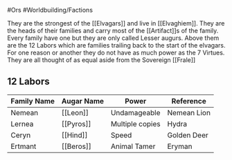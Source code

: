 #Ors #Worldbuilding/Factions 

They are the strongest of the [[Elvagars]] and live in [[Elvaghiem]]. They are the heads of their families and carry most of the [[Artifact]]s of the family. Every family have one but they are only called Lesser augurs. Above them are the 12 Labors which are families trailing back to the start of the elvagars. For one reason or another they do not have as much power as the 7 Virtues. They are all thought of as equal aside from the Sovereign [[Frale]]
## 12 Labors 
| Family Name | Augar Name | Power           | Reference   |
| ----------- | ---------- | --------------- | ----------- |
| Nemean      | [[Leon]]   | Undamageable    | Nemean Lion |
| Lernea      | [[Pyros]]  | Multiple copies | Hydra       |
| Ceryn       | [[Hind]]   | Speed           | Golden Deer |
| Ertmant     | [[Beros]]  | Animal Tamer    | Eryman      |